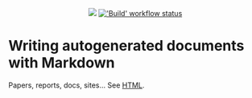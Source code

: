 <p align="center">
  <a title="Site" href="https://dbhi.github.io/mdpaper"><img src="https://img.shields.io/website.svg?label=dbhi.github.io%2Fmdpaper&longCache=true&style=flat-square&url=http%3A%2F%2Fdbhi.github.io%2Fmdpaper%2Findex.html"></a><!--
  -->
  <a title="'Build' workflow status" href="https://github.com/dbhi/mdpaper/actions?query=workflow%3ABuild"><img alt="'Build' workflow status" src="https://img.shields.io/github/workflow/status/dbhi/mdpaper/Build/main?longCache=true&style=flat-square&label=Build&logo=github"></a>
</p>

# Writing autogenerated documents with Markdown

Papers, reports, docs, sites... See [HTML](https://dbhi.github.io/mdpaper).

